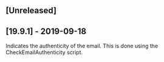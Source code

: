## [Unreleased]


## [19.9.1] - 2019-09-18
Indicates the authenticity of the email. This is done using the CheckEmailAuthenticity script.
